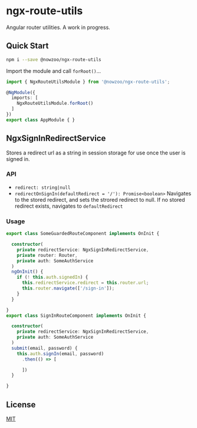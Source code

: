 # ngx-route-utils

Angular router utilities. A work in progress.

## Quick Start
```bash
npm i --save @nowzoo/ngx-route-utils
```

Import the module and call `forRoot()`...
```ts
import { NgxRouteUtilsModule } from '@nowzoo/ngx-route-utils';

@NgModule({
  imports: [
    NgxRouteUtilsModule.forRoot()
  ]
})
export class AppModule { }
```




## NgxSignInRedirectService
Stores a redirect url as a string in session storage for use once the user is signed in.

### API
- `redirect: string|null`
- `redirectOnSignIn(defaultRedirect = '/'): Promise<boolean>` Navigates to the stored redirect, and sets the strored redirect to null. If no stored redirect exists, navigates to `defaultRedirect`

### Usage
```ts
export class SomeGuardedRouteComponent implements OnInit {

  constructor(
    private redirectService: NgxSignInRedirectService,
    private router: Router,
    private auth: SomeAuthService
  )
  ngOnInit() {
    if (! this.auth.signedIn) {
      this.redirectService.redirect = this.router.url;
      this.router.navigate(['/sign-in']);
    }
  }

}
export class SignInRouteComponent implements OnInit {

  constructor(
    private redirectService: NgxSignInRedirectService,
    private auth: SomeAuthService
  )
  submit(email, password) {
    this.auth.signIn(email, password)
      .then(() => [

      ])
  }

}
```

## License
[MIT](https://github.com/nowzoo/ngx/blob/master/projects/ngx-route-utils/README.md)
